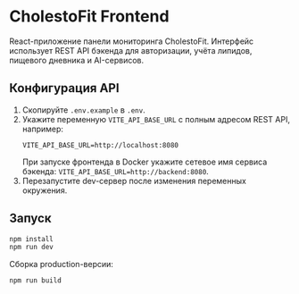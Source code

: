 # CholestoFit Frontend

React-приложение панели мониторинга CholestoFit. Интерфейс использует REST API бэкенда для авторизации, учёта липидов, пищевого дневника и AI-сервисов.

## Конфигурация API

1. Скопируйте `.env.example` в `.env`.
2. Укажите переменную `VITE_API_BASE_URL` с полным адресом REST API, например:
   ```env
   VITE_API_BASE_URL=http://localhost:8080
   ```
   При запуске фронтенда в Docker укажите сетевое имя сервиса бэкенда: `VITE_API_BASE_URL=http://backend:8080`.
3. Перезапустите dev-сервер после изменения переменных окружения.

## Запуск

```bash
npm install
npm run dev
```

Сборка production-версии:

```bash
npm run build
```
